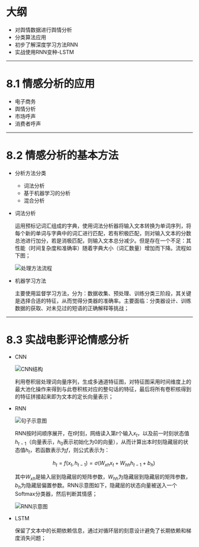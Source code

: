 # 大纲

- 对舆情数据进行舆情分析
- 分类算法应用
- 初步了解深度学习方法RNN
- 实战使用RNN变种-LSTM

---

# 8.1 情感分析的应用

- 电子商务
- 舆情分析
- 市场呼声
- 消费者呼声

---

# 8.2 情感分析的基本方法

- 分析方法分类

	- 词法分析
	- 基于机器学习的分析
	- 混合分析

- 词法分析

	运用预标记词汇组成的字典，使用词法分析器将输入文本转换为单词序列，将每个新的单词与字典中的词汇进行匹配，若有积极匹配，则对输入文本的分数总池进行加分，若是消极匹配，则输入文本总分减少。但是存在一个不足：其性能（时间复杂度和准确率）随着字典大小（词汇数量）增加而下降。流程如下图；

	![处理方法流程](https://i.loli.net/2019/08/31/lc8WpITCwav6qZi.png)

- 机器学习方法
	
	主要使用监督学习方法，分为：数据收集、预处理、训练分类三阶段，其关键是选择合适的特征，从而觉得分类器的准确率。主要面临：分类器设计、训练数据的获取、对未见过的短语的正确解释等挑战；

---

# 8.3 实战电影评论情感分析

- CNN

	![CNN结构](https://i.loli.net/2019/08/31/MHgItn4pRsLiUB5.png)

	利用卷积层处理词向量序列，生成多通道特征图，对特征图采用时间维度上的最大池化操作来得到与此卷积核对应的整句话的特征，最后将所有卷积核得到的特征拼接起来即为文本的定长向量表示；

- RNN

	![句子示意图](https://i.loli.net/2019/08/31/VPE9qSTeDGArzgi.png)

	RNN按时间顺序展开，在$t$时刻，网络读入第$t$个输入$x_t$，以及前一时刻状态值$h_{t-1}$（向量表示，$h_0$表示初始化为0的向量），从而计算出本时刻隐藏层的状态值$h_t$，若函数表示为$f$，则公式表示为：

	$$h_t=f(x_t,h_{t-1})=\sigma(W_{xh}x_t+W_{hh}h_{t-1}+b_h)$$

	其中$W_{xh}$是输入层到隐藏层的矩阵参数，$W_{hh}$为隐藏层到隐藏层的矩阵参数，$b_h$为隐藏层偏置参数。RNN示意图如下，隐藏层的状态向量被送入一个Softmax分类器，然后判断其情感；

	![RNN示意图](https://i.loli.net/2019/08/31/sI14tTz5rkNegyh.png)

- LSTM

	保留了文本中的长期依赖信息，通过对循环层的刻意设计避免了长期依赖和梯度消失问题；
